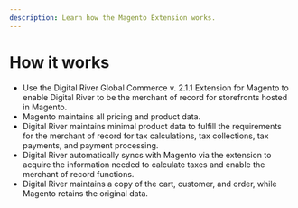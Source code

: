 ```yaml
---
description: Learn how the Magento Extension works.
---
```


# How it works

* Use the Digital River Global Commerce v. 2.1.1 Extension for Magento to enable Digital River to be the merchant of record for storefronts hosted in Magento.
* Magento maintains all pricing and product data.
* Digital River maintains minimal product data to fulfill the requirements for the merchant of record for tax calculations, tax collections, tax payments, and payment processing.
* Digital River automatically syncs with Magento via the extension to acquire the information needed to calculate taxes and enable the merchant of record functions.
* Digital River maintains a copy of the cart, customer, and order, while Magento retains the original data.

